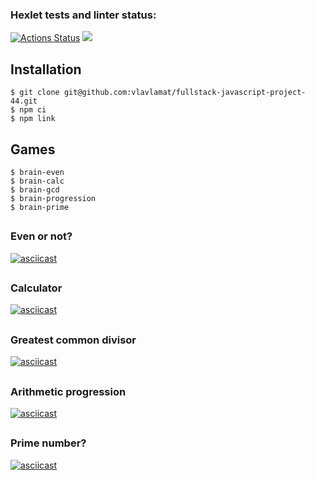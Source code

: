### Hexlet tests and linter status:

[![Actions Status](https://github.com/VlaVlaMat/fullstack-javascript-project-44/workflows/hexlet-check/badge.svg)](https://github.com/VlaVlaMat/fullstack-javascript-project-44/actions)
<a href="https://codeclimate.com/github/vlavlamat/fullstack-javascript-project-44/maintainability"><img src="https://api.codeclimate.com/v1/badges/a8dba9b82a4a08dd0e3b/maintainability" /></a>

## <a name="installation"></a>Installation

```console
$ git clone git@github.com:vlavlamat/fullstack-javascript-project-44.git
$ npm ci
$ npm link
```
## <a name="Games"></a>Games

```console
$ brain-even
$ brain-calc
$ brain-gcd
$ brain-progression
$ brain-prime
```

## <h3>Even or not?</h3>
[![asciicast](https://asciinema.org/a/564704.svg)](https://asciinema.org/a/564704)


## <h3>Calculator</h3>
[![asciicast](https://asciinema.org/a/GZklExwxuFnEn4rjhXUBNLyfl.svg)](https://asciinema.org/a/GZklExwxuFnEn4rjhXUBNLyfl)



## <h3>Greatest common divisor</h3>
[![asciicast](https://asciinema.org/a/fBNosiLUBtKXFFk3TndBjnKnE.svg)](https://asciinema.org/a/fBNosiLUBtKXFFk3TndBjnKnE)



## <h3>Arithmetic progression</h3>
[![asciicast](https://asciinema.org/a/Ye94Y3gQ0xMvQN1bl28EEtE4C.svg)](https://asciinema.org/a/Ye94Y3gQ0xMvQN1bl28EEtE4C)



## <h3>Prime number?</h3>
[![asciicast](https://asciinema.org/a/564725.svg)](https://asciinema.org/a/564725)
